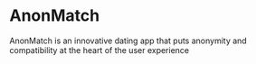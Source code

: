# AnonMatch
AnonMatch is an innovative dating app that puts anonymity and compatibility at the heart of the user experience
